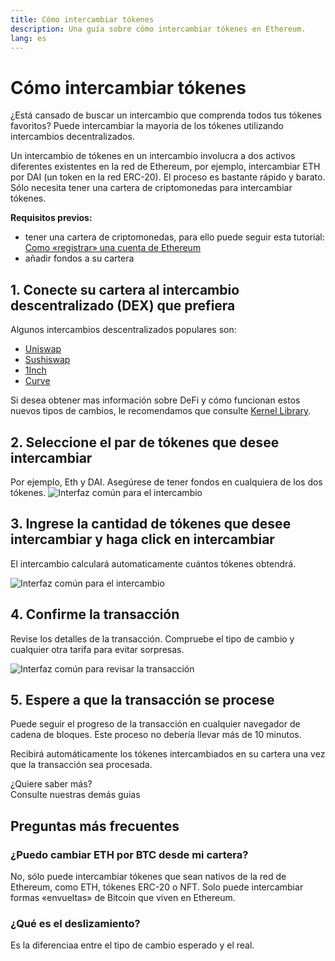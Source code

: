 ```yaml
---
title: Cómo intercambiar tókenes
description: Una guía sobre cómo intercambiar tókenes en Ethereum.
lang: es
---
```


# Cómo intercambiar tókenes

¿Está cansado de buscar un intercambio que comprenda todos tus tókenes favoritos? Puede intercambiar la mayoria de los tókenes utilizando intercambios decentralizados.

Un intercambio de tókenes en un intercambio involucra a dos activos diferentes existentes en la red de Ethereum, por ejemplo, intercambiar ETH por DAI (un token en la red ERC-20). El proceso es bastante rápido y barato. Sólo necesita tener una cartera de criptomonedas para intercambiar tókenes.

**Requisitos previos:**

- tener una cartera de criptomonedas, para ello puede seguir esta tutorial:[ Como «registrar» una cuenta de Ethereum](/guides/how-to-register-an-ethereum-account/)
- añadir fondos a su cartera

## 1. Conecte su cartera al intercambio descentralizado (DEX) que prefiera

Algunos intercambios descentralizados populares son:

- [Uniswap](https://app.uniswap.org/#/swap)
- [Sushiswap](https://www.sushi.com/swap)
- [1Inch](https://app.1inch.io/#/1/unified/swap/ETH/DAI)
- [Curve](https://curve.fi/#/ethereum/swap)

Si desea obtener mas información sobre DeFi y cómo funcionan estos nuevos tipos de cambios, le recomendamos que consulte [Kernel Library](https://library.kernel.community/Topic+-+DeFi/Topic+-+DeFi).

## 2. Seleccione el par de tókenes que desee intercambiar

Por ejemplo, Eth y DAI. Asegúrese de tener fondos en cualquiera de los dos tókenes. ![Interfaz común para el intercambio](./swap1.png)

## 3. Ingrese la cantidad de tókenes que desee intercambiar y haga click en intercambiar

El intercambio calculará automaticamente cuántos tókenes obtendrá.

![Interfaz común para el intercambio](./swap2.png)

## 4. Confirme la transacción

Revise los detalles de la transacción. Compruebe el tipo de cambio y cualquier otra tarifa para evitar sorpresas.

![Interfaz común para revisar la transacción](./swap3.png)

## 5. Espere a que la transacción se procese

Puede seguir el progreso de la transacción en cualquier navegador de cadena de bloques. Este proceso no debería llevar más de 10 minutos.

Recibirá automáticamente los tókenes intercambiados en su cartera una vez que la transacción sea procesada.
<br />

<InfoBanner shouldSpaceBetween emoji=":eyes:">
  <div>¿Quiere saber más?</div>
  <ButtonLink to="/guides/">
    Consulte nuestras demás guias
  </ButtonLink>
</InfoBanner>

## Preguntas más frecuentes

### ¿Puedo cambiar ETH por BTC desde mi cartera?

No, sólo puede intercambiar tókenes que sean nativos de la red de Ethereum, como ETH, tókenes ERC-20 o NFT. Solo puede intercambiar formas «envueltas» de Bitcoin que viven en Ethereum.

### ¿Qué es el deslizamiento?

Es la diferenciaa entre el tipo de cambio esperado y el real.
